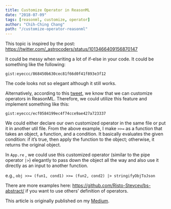 ```yaml
---
title: Customize Operator in ReasonML
date: "2018-07-09"
tags: [reasonml, customize, operator]
author: "Chih-Ching Chang"
path: "/customize-operator-reasonml"
---
```


This topic is inspired by the post: https://twitter.com/_astrocoders/status/1013466409156870147

It could be messy when writing a lot of if-else in your code. 
It could be something like the following:

`gist:eyeccc/868450b630cec81f66d0f41f893e3f12`

The code looks not so elegant although it still works.

Alternatively, according to this [tweet](https://twitter.com/_astrocoders/status/1013466409156870147), 
we know that we can 
customize operators in ReasonML. Therefore, we could utilize this 
feature and implement something like this:

`gist:eyeccc/ecf0584199ec4f74cce9ae427a723337`

We could either declare our own customized operator in the same 
file or put it in another util file. From the above example, 
I make `>>=` as a function that takes an object, a function, and a condition. 
It basically evaluates the given condition: if it’s true, then apply the 
function to the object; otherwise, it returns the original object.

In `App.re` , we could use this customized operator (similar to the pipe operator `|>`) 
elegantly to pass down the object all the way and also use it directly 
as an input to another function.

e.g., `obj >>= (fun1, cond1) >>= (fun2, cond2) |> stringifyObjToJson`

There are more examples here: https://github.com/Risto-Stevcev/bs-abstract/ if 
you want to use others’ definition of operators.

This article is originally published on my [Medium](https://medium.com/@eyeccc/customize-operator-in-reasonml-8a2625f87760).